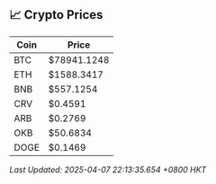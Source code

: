 ## 📈 Crypto Prices

| Coin | Price |
| ---- | ----- |
| BTC | $78941.1248 |
| ETH | $1588.3417 |
| BNB | $557.1254 |
| CRV | $0.4591 |
| ARB | $0.2769 |
| OKB | $50.6834 |
| DOGE | $0.1469 |

_Last Updated: 2025-04-07 22:13:35.654 +0800 HKT_